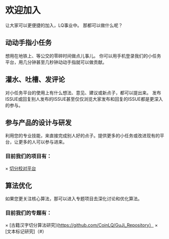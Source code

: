 # 欢迎加入

让大家可以更便捷的加入，LQ事业中。 那都可以做什么呢？

## 动动手指小任务
想用在地铁上、等公交的零碎时间做点儿事儿。
你可以用手机登录我们的小任务平台，用几分钟甚至几秒钟动动手指就可以做贡献。

## 灌水、吐槽、发评论
对小任务平台的使用上有什么想法、意见、建议或新点子，都可以提出来。
发布ISSUE或回复别人发布的ISSUE甚至仅仅浏览大家发布和回复的ISSUE都是更深入的参与。

## 参与产品的设计与研发
利用您的专业技能，来直接完成别人好的点子。提供更多的小任务或改进现有的平台，让更多的人可以参与进来。

### 目前我们的项目有：
× [切分校对平台](https://github.com/CoinLQ/SegmentationCheck) 

## 算法优化
如果您更关注核心算法，那可以进入专题项目去深化讨论和优化算法。

### 目前我们的专题有：
× [古籍汉字切分算法研究](https://github.com/CoinLQ/GuJi_Repository）
× [文本标记研究]（#）
